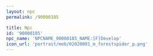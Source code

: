 ```yaml
---
layout: npc
permalink: /90000185

title: Npc
id: '90000185'
npc_name: 'NPCNAME_90000185_NAME:[F]Develop'
icon_url: 'portrait/mob/02020081_m_forestspider_p.png'
---
```

